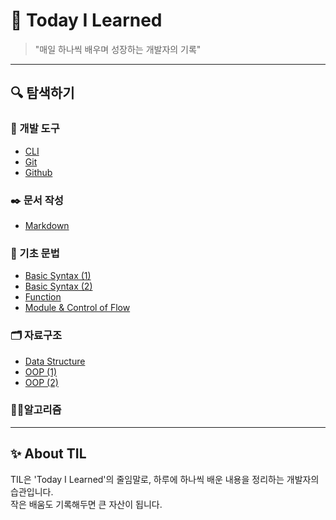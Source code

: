 # 📖 Today I Learned

> "매일 하나씩 배우며 성장하는 개발자의 기록"

---

## 🔍 탐색하기

### 🔧 개발 도구
- [CLI](/cli/cli.md)
- [Git](/git/git.md)
- [Github](/github/github.md)

### ✒️ 문서 작성
- [Markdown](/markdown/markdown.md)

### 🧱 기초 문법
- [Basic Syntax (1)](/basic_syntax/basic_syntax_1.md)
- [Basic Syntax (2)](/basic_syntax/basic_syntax_2.md)
- [Function](/function/function.md)
- [Module & Control of Flow](/module%20&%20control%20of%20flow/module_control_of_flow.md)

### 🗂️ 자료구조
- [Data Structure](/Data_Structure/data_structure.md)
- [OOP (1)](/OOP/OOP_1.md)
- [OOP (2)](/OOP/OOP_2.md)

### 🧑‍💻알고리즘
---

## ✨ About TIL
TIL은 'Today I Learned'의 줄임말로, 하루에 하나씩 배운 내용을 정리하는 개발자의 습관입니다.  
작은 배움도 기록해두면 큰 자산이 됩니다.
